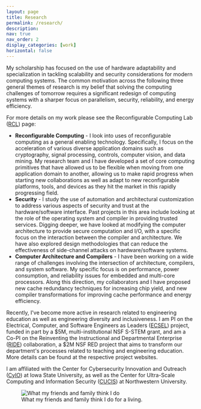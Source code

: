 ```yaml
---
layout: page
title: Research
permalink: /research/
description: 
nav: true
nav_order: 2
display_categories: [work]
horizontal: false
---
```


My scholarship has focused on the use of hardware adaptability and specialization in tackling scalability and security considerations for modern computing systems. The common motivation across the following three general themes of research is my belief that solving the computing challenges of tomorrow requires a significant redesign of computing systems with a sharper focus on parallelism, security, reliability, and energy efficiency.

For more details on my work please see the Reconfigurable Computing Lab ([RCL](https://rcl.ece.iastate.edu)) page:

* **Reconfigurable Computing** - I look into uses of reconfigurable computing as a general enabling technology. Specifically, I focus on the acceleration of various diverse application domains such as cryptography, signal processing, controls, computer vision, and data mining. My research team and I have developed a set of core computing primitives that have allowed us to be flexible when moving from one application domain to another, allowing us to make rapid progress when starting new collaborations as well as adapt to new reconfigurable platforms, tools, and devices as they hit the market in this rapidly progressing field.
* **Security** - I study the use of automation and architectural customization to address various aspects of security and trust at the hardware/software interface. Past projects in this area include looking at the role of the operating system and compiler in providing trusted services. Digging deeper, we have looked at modifying the computer architecture to provide secure computation and I/O, with a specific focus on the interaction between the compiler and architecture. We have also explored design methodologies that can reduce the effectiveness of side-channel attacks on hardware/software systems.
* **Computer Architecture and Compilers** - I have been working on a wide range of challenges involving the intersection of architecture, compilers, and system software. My specific focus is on performance, power consumption, and reliability issues for embedded and multi-core processors. Along this direction, my collaborators and I have proposed new cache redundancy techniques for increasing chip yield, and new compiler transformations for improving cache performance and energy efficiency.

Recently, I've become more active in research related to engineering education as well as engineering diversity and inclusiveness. I am PI on the Electrical, Computer, and Software Engineers as Leaders ([ECSEL](https://ecsel.ece.iastate.edu/)) project, funded in part by a $5M, multi-institutional NSF S-STEM grant, and am a Co-PI on the Reinventing the Instructional and Departmental Enterprise ([RIDE](https://ride.ece.iastate.edu/)) collaboration, a $2M NSF RED project that aims to transform our department's processes related to teaching and engineering education. More details can be found at the respective project websites. 

I am affiliated with the Center for Cybersecurity Innovation and Outreach ([CyIO](https://www.cyio.iastate.edu/)) at Iowa State University, as well as the Center for Ultra-Scale Computing and Information Security ([CUCIS](https://cucis.ece.northwestern.edu/)) at Northwestern University.

<figure>
  <img src="{{site.url}}/assets/img/zambreno_research.jpg" alt="What my friends and family think I do"/>
  <figcaption>What my friends and family think I do for a living.</figcaption>
</figure>
